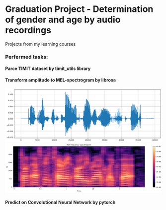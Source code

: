 # Graduation Project - Determination of gender and age by audio recordings
Projects from my learning courses
### Perfermed tasks:
#### Parce TIMIT dataset by timit_utils library
#### Transform amplitude to MEL-spectrogram by librosa
<picture>
  <source media="(prefers-color-scheme: dark)" srcset="https://github.com/KaraVVI/GraduationProject/blob/main/amplitude.png">
  <source media="(prefers-color-scheme: light)" srcset="https://github.com/KaraVVI/GraduationProject/blob/main/amplitude.png">
  <img alt="Amplitude" src="https://github.com/KaraVVI/GraduationProject/blob/main/amplitude.png">
</picture>
<picture>
  <source media="(prefers-color-scheme: dark)" srcset="https://github.com/KaraVVI/GraduationProject/blob/main/MEL-spec.png">
  <source media="(prefers-color-scheme: light)" srcset="https://github.com/KaraVVI/GraduationProject/blob/main/MEL-spec.png">
  <img alt="MEL" src="https://github.com/KaraVVI/GraduationProject/blob/main/MEL-spec.png">
</picture>

#### Predict on Convolutional Neural Network by pytorch
